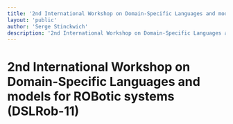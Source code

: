 ```yaml
---
title: '2nd International Workshop on Domain-Specific Languages and models for ROBotic systems (DSLRob-11)'
layout: 'public'
author: 'Serge Stinckwich'
description: '2nd International Workshop on Domain-Specific Languages and models for ROBotic systems (DSLRob-11)'
---
```

# 2nd International Workshop on Domain-Specific Languages and models for ROBotic systems (DSLRob-11)